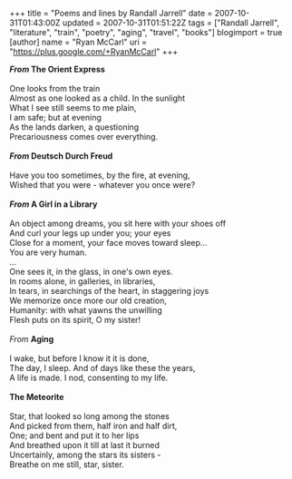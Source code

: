 +++
title = "Poems and lines by Randall Jarrell"
date = 2007-10-31T01:43:00Z
updated = 2007-10-31T01:51:22Z
tags = ["Randall Jarrell", "literature", "train", "poetry", "aging", "travel", "books"]
blogimport = true
[author]
	name = "Ryan McCarl"
	uri = "https://plus.google.com/+RyanMcCarl"
+++

<strong><em>From </em>The Orient Express</strong><br /><br />One looks from the train<br />Almost as one looked as a child.  In the sunlight<br />What I see still seems to me plain,<br />I am safe; but at evening<br />As the lands darken, a questioning<br />Precariousness comes over everything.<br /><br /><strong><em>From </em>Deutsch Durch Freud</strong><br /><br />Have you too sometimes, by the fire, at evening,<br />Wished that you were - whatever you once were?<br /><br /><strong><em>From </em>A Girl in a Library</strong><br /><br />An object among dreams, you sit here with your shoes off<br />And curl your legs up under you; your eyes<br />Close for a moment, your face moves toward sleep...<br />You are very human.<br />...<br />One sees it, in the glass, in one's own eyes.<br />In rooms alone, in galleries, in libraries,<br />In tears, in searchings of the heart, in staggering joys<br />We memorize once more our old creation,<br />Humanity: with what yawns the unwilling<br />Flesh puts on its spirit, O my sister!<br /><br /><em>From </em><strong>Aging</strong><br /><br />I wake, but before I know it it is done,<br />The day, I sleep.  And of days like these the years,<br />A life is made.  I nod, consenting to my life.<br /><br /><strong>The Meteorite</strong><br /><br />Star, that looked so long among the stones<br />And picked from them, half iron and half dirt,<br />One; and bent and put it to her lips<br />And breathed upon it till at last it burned<br />Uncertainly, among the stars its sisters -<br />Breathe on me still, star, sister.
